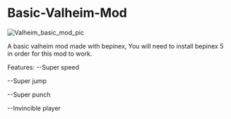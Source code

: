 # Basic-Valheim-Mod

![Valheim_basic_mod_pic](https://github.com/user-attachments/assets/a08eb550-7ecb-4f1c-ad11-769e74efa9c5)

A basic valheim mod made with bepinex, You will need to install bepinex 5 in order for this mod to work.

Features:
--Super speed

--Super jump

--Super punch

--Invincible player
